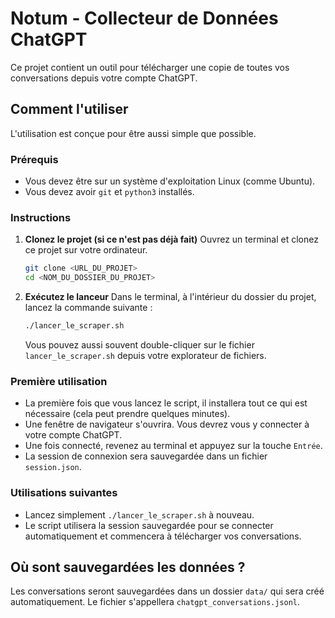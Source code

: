 # Notum - Collecteur de Données ChatGPT

Ce projet contient un outil pour télécharger une copie de toutes vos conversations depuis votre compte ChatGPT.

## Comment l'utiliser

L'utilisation est conçue pour être aussi simple que possible.

### Prérequis

- Vous devez être sur un système d'exploitation Linux (comme Ubuntu).
- Vous devez avoir `git` et `python3` installés.

### Instructions

1.  **Clonez le projet (si ce n'est pas déjà fait)**
    Ouvrez un terminal et clonez ce projet sur votre ordinateur.
    ```bash
    git clone <URL_DU_PROJET>
    cd <NOM_DU_DOSSIER_DU_PROJET>
    ```

2.  **Exécutez le lanceur**
    Dans le terminal, à l'intérieur du dossier du projet, lancez la commande suivante :
    ```bash
    ./lancer_le_scraper.sh
    ```
    Vous pouvez aussi souvent double-cliquer sur le fichier `lancer_le_scraper.sh` depuis votre explorateur de fichiers.

### Première utilisation

- La première fois que vous lancez le script, il installera tout ce qui est nécessaire (cela peut prendre quelques minutes).
- Une fenêtre de navigateur s'ouvrira. Vous devrez vous y connecter à votre compte ChatGPT.
- Une fois connecté, revenez au terminal et appuyez sur la touche `Entrée`.
- La session de connexion sera sauvegardée dans un fichier `session.json`.

### Utilisations suivantes

- Lancez simplement `./lancer_le_scraper.sh` à nouveau.
- Le script utilisera la session sauvegardée pour se connecter automatiquement et commencera à télécharger vos conversations.

## Où sont sauvegardées les données ?

Les conversations seront sauvegardées dans un dossier `data/` qui sera créé automatiquement. Le fichier s'appellera `chatgpt_conversations.jsonl`.
